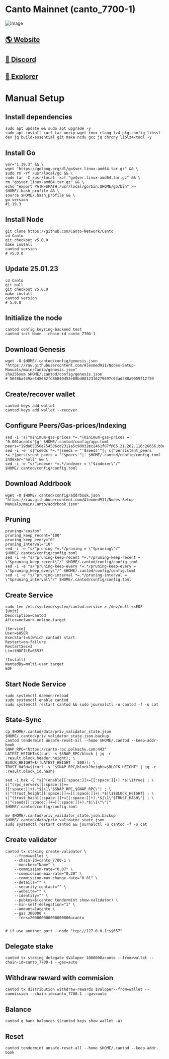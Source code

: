 # Canto Mainnet (canto_7700-1)

![image](https://avatars.githubusercontent.com/u/104648009?s=200&v=4)

## <a href="https://canto.io/">🌎 Website </a>
## <a href="https://discord.com/invite/ucRX6XCFbr">💎 Discord </a>
## <a href="https://ping.pub/canto">🚀 Explorer </a>

# Manual Setup

## Install dependencies
```
sudo apt update && sudo apt upgrade -y
sudo apt install curl tar unzip wget tmux clang lz4 pkg-config libssl-dev jq build-essential git make ncdu gcc jq chrony liblz4-tool -y
```
## Install Go
```
ver="1.19.3" && \
wget "https://golang.org/dl/go$ver.linux-amd64.tar.gz" && \
sudo rm -rf /usr/local/go && \
sudo tar -C /usr/local -xzf "go$ver.linux-amd64.tar.gz" && \
rm "go$ver.linux-amd64.tar.gz" && \
echo "export PATH=$PATH:/usr/local/go/bin:$HOME/go/bin" >> $HOME/.bash_profile && \
source $HOME/.bash_profile && \
go version    
#1.19.3
```
## Install Node

```
git clone https://github.com/Canto-Network/Canto
cd Canto
git checkout v5.0.0
make install
cantod version
# v5.0.0
```
## Update 25.01.23 

```
cd Canto
git pull
git checkout v5.0.0
make install
cantod version
# 5.0.0
```
## Initialize the node
```
cantod config keyring-backend test
cantod init Name --chain-id canto_7700-1
```

## Download Genesis
```
wget -O $HOME/.cantod/config/genesis.json "https://raw.githubusercontent.com/Alexmed911/Nodes-Setup-Manuals/main/Canto/genesis.json"
sha256sum $HOME/.cantod/config/genesis.json
# 5048ba449ae348682fd86840452e88bd0812316279697c04ad288a9059f12f59
```
## Create/recover wallet
```
cantod keys add wallet
cantod keys add wallet --recover
```

## Configure Peers/Gas-prices/Indexing
```
sed -i 's|^minimum-gas-prices *=.*|minimum-gas-prices = "0.001acanto"|g' $HOME/.cantod/config/app.toml
peers="19da65350e754586cd2311a5c90032ec2461f07f@65.21.202.116:26656,b0a85e37973ba1e2a304c9c5e65c454c218eb2c0@canto.p2p.chandrastation.com:26656,16ca056442ffcfe509cee9be37817370599dcee1@147.182.255.149:26656"
sed -i -e 's|^seeds *=.*|seeds = "'$seeds'"|; s|^persistent_peers *=.*|persistent_peers = "'$peers'"|' $HOME/.cantod/config/config.toml
indexer="null" && \
sed -i -e "s/^indexer *=.*/indexer = \"$indexer\"/" $HOME/.cantod/config/config.toml
```
## Download Addrbook
```
wget -O $HOME/.cantod/config/addrbook.json "https://raw.githubusercontent.com/Alexmed911/Nodes-Setup-Manuals/main/Canto/addrbook.json"
```
## Pruning
```
pruning="custom"
pruning_keep_recent="100"
pruning_keep_every="0"
pruning_interval="10"
sed -i -e "s/^pruning *=.*/pruning = \"$pruning\"/" $HOME/.cantod/config/config.toml
sed -i -e "s/^pruning-keep-recent *=.*/pruning-keep-recent = \"$pruning_keep_recent\"/" $HOME/.cantod/config/config.toml
sed -i -e "s/^pruning-keep-every *=.*/pruning-keep-every = \"$pruning_keep_every\"/" $HOME/.cantod/config/config.toml
sed -i -e "s/^pruning-interval *=.*/pruning-interval = \"$pruning_interval\"/" $HOME/.cantod/config/config.toml
```
## Create Service
```
sudo tee /etc/systemd/system/cantod.service > /dev/null <<EOF
[Unit]
Description=Cantod
After=network-online.target

[Service]
User=$USER
ExecStart=$(which cantod) start
Restart=on-failure
RestartSec=3
LimitNOFILE=65535

[Install]
WantedBy=multi-user.target
EOF
```
## Start Node Service
```
sudo systemctl daemon-reload
sudo systemctl enable cantod
sudo systemctl restart cantod && sudo journalctl -u cantod -f -o cat
```
## State-Sync
```
cp $HOME/.cantod/data/priv_validator_state.json $HOME/.cantod/priv_validator_state.json.backup
cantod tendermint unsafe-reset-all --home $HOME/.cantod --keep-addr-book
SNAP_RPC="https://canto-rpc.polkachu.com:443"
LATEST_HEIGHT=$(curl -s $SNAP_RPC/block | jq -r .result.block.header.height); \
BLOCK_HEIGHT=$((LATEST_HEIGHT - 500)); \
TRUST_HASH=$(curl -s "$SNAP_RPC/block?height=$BLOCK_HEIGHT" | jq -r .result.block_id.hash)

sed -i.bak -E "s|^(enable[[:space:]]+=[[:space:]]+).*$|\1true| ; \
s|^(rpc_servers[[:space:]]+=[[:space:]]+).*$|\1\"$SNAP_RPC,$SNAP_RPC\"| ; \
s|^(trust_height[[:space:]]+=[[:space:]]+).*$|\1$BLOCK_HEIGHT| ; \
s|^(trust_hash[[:space:]]+=[[:space:]]+).*$|\1\"$TRUST_HASH\"| ; \
s|^(seeds[[:space:]]+=[[:space:]]+).*$|\1\"\"|" $HOME/.cantod/config/config.toml

mv $HOME/.cantod/priv_validator_state.json.backup $HOME/.cantod/data/priv_validator_state.json
sudo systemctl restart cantod && journalctl -u cantod -f -o cat
```
## Create validator
```
cantod tx staking create-validator \
    --from=wallet \
    --chain-id=canto_7700-1 \
    --moniker="Name" \
    --commission-rate="0.07" \
    --commission-max-rate="0.20" \
    --commission-max-change-rate="0.01" \
    --details="" \
    --security-contact="" \
    --website="" \
    --identity="" \
    --pubkey=$(cantod tendermint show-validator) \
    --min-self-delegation="1" \
    --amount=1acanto \
    --gas 300000 \
    --fees=200000000000000000acanto 

  
# if use another port --node "tcp://127.0.0.1:$$657"
  ``` 
##  Delegate stake
```
cantod tx staking delegate $Valoper 1000000acanto --from=wallet --chain-id=canto_7700-1 --gas=auto
```
##  Withdraw reward with commision
```
cantod tx distribution withdraw-rewards $Valoper--from=wallet --commission --chain-id=canto_7700-1 --gas=auto
```
##  Balance
```
cantod q bank balances $(cantod keys show wallet -a)
```
##  Reset
```
cantod tendermint unsafe-reset-all --home $HOME/.cantod --keep-addr-book
